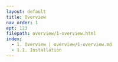```yaml
---
layout: default
title: Overview
nav_order: 1
ept: 123
filepath: overview/1-overview.html
index:
  - 1. Overview | overview/1-overview.md
  - 1.1. Installation
---
```

